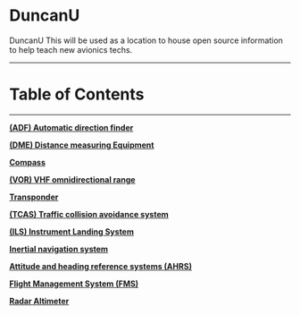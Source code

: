 # DuncanU
DuncanU
This will be used as a location to house open source information to help teach new avionics techs.   

------------------------------------------------------------------------------------------------------------
# Table of Contents
------------------------------------------------------------------------------------------------------------

**[(ADF) Automatic direction finder](https://github.com/flyn28261/DuncanU/blob/main/ADF/README.md#automatic-direction-finder)**

**[(DME) Distance measuring Equipment](https://github.com/flyn28261/DuncanU/tree/main/DME#distance-measuring--equipment)**

**[Compass](https://github.com/flyn28261/DuncanU/tree/main/Compass#compass)**

**[(VOR) VHF omnidirectional range](https://github.com/flyn28261/DuncanU/tree/main/VOR#vhf-omnidirectional-range)**

**[Transponder](https://github.com/flyn28261/DuncanU/blob/main/ATC/readme.md#transponder)**

**[(TCAS) Traffic collision avoidance system](https://github.com/flyn28261/DuncanU/tree/main/TCAS#traffic-collision-avoidance-systems-tcas)**

**[(ILS) Instrument Landing System](https://github.com/flyn28261/DuncanU/tree/main/ILS#insterments-landing-system-ils)**

**[Inertial navigation system](https://github.com/flyn28261/DuncanU/tree/main/INS#inertial-navigation-system)**

**[Attitude and heading reference systems (AHRS)](https://github.com/flyn28261/DuncanU/tree/main/AHRS#attitude-and-heading-reference-systems-ahrs)**

**[Flight Management System (FMS)](https://github.com/flyn28261/DuncanU/tree/main/FMS#flight-management-system)**

**[Radar Altimeter](https://github.com/flyn28261/DuncanU/tree/main/Radar%20Altimeter#radar-altimeter)**


















